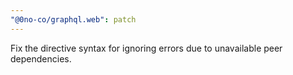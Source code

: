 ```yaml
---
"@0no-co/graphql.web": patch
---
```


Fix the directive syntax for ignoring errors due to unavailable peer dependencies.
